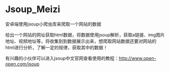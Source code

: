 # Jsoup_Meizi
安卓端使用jsoup小爬虫库来爬取一个网站的数据

给出一个网站的网址获取html数据，将数据使用jsoup解析，获取a链接、img图片地址、视频地址等，将收集到到数据展示出来，想爬取网站数据还要对网站的html进行分析，了解一定的规律，获取其中的数据！

有兴趣的小伙伴可以进入jsoup中文官网查看使用的教程：http://www.open-open.com/jsoup

